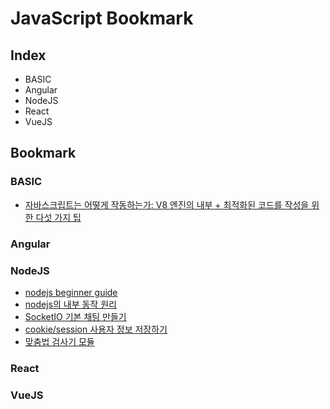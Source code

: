# JavaScript Bookmark

## Index

- BASIC
- Angular
- NodeJS
- React
- VueJS

## Bookmark

### BASIC

- [자바스크립트는 어떻게 작동하는가: V8 엔진의 내부 + 최적화된 코드를 작성을 위한 다섯 가지 팁](https://engineering.huiseoul.com/%EC%9E%90%EB%B0%94%EC%8A%A4%ED%81%AC%EB%A6%BD%ED%8A%B8%EB%8A%94-%EC%96%B4%EB%96%BB%EA%B2%8C-%EC%9E%91%EB%8F%99%ED%95%98%EB%8A%94%EA%B0%80-v8-%EC%97%94%EC%A7%84%EC%9D%98-%EB%82%B4%EB%B6%80-%EC%B5%9C%EC%A0%81%ED%99%94%EB%90%9C-%EC%BD%94%EB%93%9C%EB%A5%BC-%EC%9E%91%EC%84%B1%EC%9D%84-%EC%9C%84%ED%95%9C-%EB%8B%A4%EC%84%AF-%EA%B0%80%EC%A7%80-%ED%8C%81-6c6f9832c1d9)


### Angular


### NodeJS

- [nodejs beginner guide](http://www.nodebeginner.org/index-kr.html)
- [nodejs의 내부 동작 원리](https://sjh836.tistory.com/149)
- [SocketIO 기본 채팅 만들기](http://bcho.tistory.com/896?category=513811)
- [cookie/session 사용자 정보 저장하기](https://medium.com/wasd/node-js-%EC%99%80-cookie-session%EC%9C%BC%EB%A1%9C-%EC%82%AC%EC%9A%A9%EC%9E%90%EC%9D%98-%EC%A0%95%EB%B3%B4-%EC%A0%80%EC%9E%A5-part-1-b66d8b35a6e6)
- [맞춤법 검사기 모듈](https://github.com/9beach/hanspell)

### React


### VueJS
